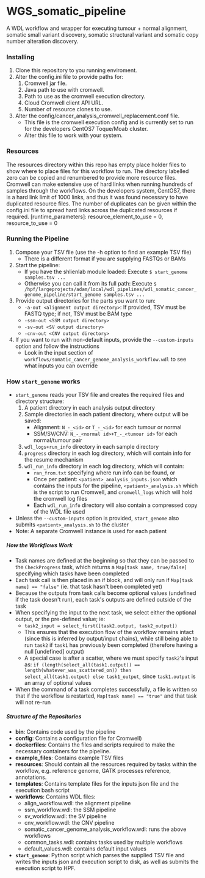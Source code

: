# WGS_somatic_pipeline
A WDL workflow and wrapper for executing tumour + normal alignment, somatic small variant discovery, somatic structural variant and somatic copy number alteration discovery.

### Installing
1. Clone this repository to you running enviroment.
2. Alter the config.ini file to provide paths for:
   1. Cromwell jar file.
   2. Java path to use with cromwell.
   3. Path to use as the cromwell execution directory.
   4. Cloud Cromwell client API URL.
   5. Number of resource clones to use.
3. Alter the config/cancer_analysis_cromwell_replacement.conf file.
   * This file is the cromwell execution config and is currently set to run for the developers CentOS7 Toque/Moab cluster.
   * Alter this file to work with your system.


### Resources
The resources directory within this repo has empty place holder files to show where to place files for this workflow to run.  The directory labelled zero can be copied and renumbered to provide more resource files.  Cromwell can make extensive use of hard links when running hundreds of samples through the workflows.  On the developers system, CentOS7, there is a hard link limit of 1000 links, and thus it was found necessary to have duplicated resource files.  The number of duplicates can be given within the config.ini file to spread hard links across the duplicated resources if required.
[runtime_parameters]: resource_element_to_use = 0, resource_to_use = 0


### Running the Pipeline
1. Compose your TSV file (use the -h option to find an example TSV file)
    * There is a different format if you are supplying FASTQs or BAMs
2. Start the pipeline:
    * If you have the shlienlab module loaded: Execute `$ start_genome samples.tsv ...`
    * Otherwise you can call it from its full path: Execute `$ /hpf/largeprojects/adam/local/wdl_pipelines/wdl_somatic_cancer_genome_pipeline/start_genome samples.tsv ...`
3. Provide output directories for the parts you want to run:
    * `-a-out <alignment output directory>`: If provided, TSV must be FASTQ type; if not, TSV must be BAM type
    * `-ssm-out <SSM output directory>`
    * `-sv-out <SV output directory>`
    * `-cnv-out <CNV output directory>`
4. If you want to run with non-default inputs, provide the `--custom-inputs` option and follow the instructions
    * Look in the input section of `workflows/somatic_cancer_genome_analysis_workflow.wdl` to see what inputs you can override


### How `start_genome` works
* `start_genome` reads your TSV file and creates the required files and directory structure:
    1. A patient directory in each analysis output directory
    2. Sample directories in each patient directory, where output will be saved:
        * Alignment: `N_-_<id>` or `T_-_<id>` for each tumour or normal
        * SSM/SV/CNV: `N_-_<normal id>+T_-_<tumour id>` for each normal/tumour pair
    3. `wdl_logs+run_info` directory in each sample directory
    4. `progress` directory in each log directory, which will contain info for the resume mechanism
    5. `wdl_run_info` directory in each log directory, which will contain:
        * `ran_from.txt` specifying where run info can be found, or
        * Once per patient: `<patient>_analysis_inputs.json` which contains the inputs for the pipeline, `<patient>_analysis.sh` which is the script to run Cromwell, and `cromwell_logs` which will hold the cromwell log files
        * Each `wdl_run_info` directory will also contain a compressed copy of the WDL file used
* Unless the `--custom-inputs` option is provided, `start_genome` also submits `<patient>_analysis.sh` to the cluster
* Note: A separate Cromwell instance is used for each patient


##### How the Workflows Work
* Task names are defined at the beginning so that they can be passed to the `CheckProgress` task, which returns a `Map[task name, true/false]` specifying which tasks have been completed
* Each task call is then placed in an if block, and will only run if `Map[task name] == "false"` (ie. that task hasn't been completed yet)
* Because the outputs from task calls become optional values (undefined if the task doesn't run), each task's outputs are defined outside of the task
* When specifying the input to the next task, we select either the optional output, or the pre-defined value; ie:
    * `task2_input = select_first([task2.output, task2_output])`
    * This ensures that the execution flow of the workflow remains intact (since this is inferred by output/input chains), while still being able to run `task2` if `task1` has previously been completed (therefore having a null [undefined] output)
    * A special case is after a scatter, where we must specify `task2`'s input as: `if (length(select_all(task1.output)) == length(whatever_was_scattered_on)) then select_all(task1.output) else task1_output`, since `task1.output` is an array of optional values
* When the command of a task completes successfully, a file is written so that if the workflow is restarted, `Map[task name] == "true"` and that task will not re-run

##### Structure of the Repositories
* **bin**: Contains code used by the pipeline
* **config**: Contains a configuration file for Cromwell)
* **dockerfiles**: Contains the files and scripts required to make the necessary containers for the pipeline.
* **example_files**: Contains example TSV files
* **resources**: Should contain all the resources required by tasks within the workflow, e.g. reference genome, GATK processes reference, annotations.  
* **templates**: Contains template files for the inputs json file and the execution bash script
* **workflows**: Contains WDL files:
    * align_workflow.wdl: the alignment pipeline
    * ssm_workflow.wdl: the SSM pipeline
    * sv_workflow.wdl: the SV pipeline
    * cnv_workflow.wdl: the CNV pipeline
    * somatic_cancer\_genome\_analysis\_workflow.wdl: runs the above workflows
    * common_tasks.wdl: contains tasks used by multiple workflows
    * default_values.wdl: contains default input values
* **`start_genome`**: Python script which parses the supplied TSV file and writes the inputs json and execution script to disk, as well as submits the execution script to HPF.
